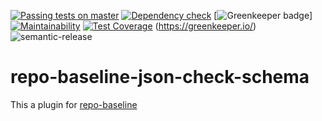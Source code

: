 [![Passing tests on master](https://travis-ci.org/oliverlorenz/repo-baseline-json-check-schema.svg?branch=master)](https://travis-ci.org/oliverlorenz/repo-baseline-json-check-schema)
[![Dependency check](https://david-dm.org/oliverlorenz/repo-baseline-json-check-schema/status.svg)](https://david-dm.org/oliverlorenz/repo-baseline-json-check-schema)
[![Greenkeeper badge](https://badges.greenkeeper.io/oliverlorenz/repo-baseline-json-check-schema.svg)] [![Maintainability](https://api.codeclimate.com/v1/badges/9b28b149e294777cd103/maintainability)](https://codeclimate.com/github/oliverlorenz/repo-baseline-json-check-schema/maintainability) [![Test Coverage](https://api.codeclimate.com/v1/badges/9b28b149e294777cd103/test_coverage)](https://codeclimate.com/github/oliverlorenz/repo-baseline-json-check-schema/test_coverage) 
(https://greenkeeper.io/) ![semantic-release](https://img.shields.io/badge/%20%20%F0%9F%93%A6%F0%9F%9A%80-semantic--release-e10079.svg)
# repo-baseline-json-check-schema

This a plugin for [repo-baseline](https://github.com/oliverlorenz/repo-baseline)
